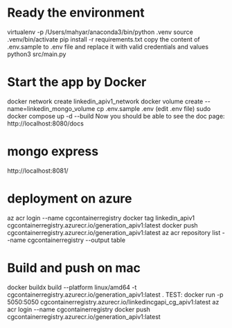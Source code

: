 # Ready the environment
virtualenv -p /Users/mahyar/anaconda3/bin/python .venv
source .venv/bin/activate
pip install -r requirements.txt
copy the content of .env.sample to .env file and replace it with valid credentials and values
python3 src/main.py

# Start the app by Docker
docker network create linkedin_apiv1_network
docker volume create --name=linkedin_mongo_volume
cp .env.sample .env (edit .env file)
sudo docker compose up -d --build
Now you should be able to see the doc page: http://localhost:8080/docs

# mongo express
http://localhost:8081/

# deployment on azure
az acr login --name cgcontainerregistry
docker tag linkedin_apiv1 cgcontainerregistry.azurecr.io/generation_apiv1:latest
docker push cgcontainerregistry.azurecr.io/generation_apiv1:latest
az acr repository list --name cgcontainerregistry --output table

# Build and push on mac
docker buildx build --platform linux/amd64 -t cgcontainerregistry.azurecr.io/generation_apiv1:latest .
TEST: docker run -p 5050:5050 cgcontainerregistry.azurecr.io/linkedincgapi_cg_apiv1:latest
az acr login --name cgcontainerregistry
docker push cgcontainerregistry.azurecr.io/generation_apiv1:latest